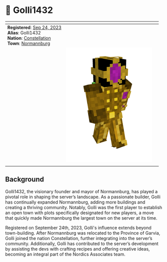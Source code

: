 # 👤 Golli1432



<table data-view="cards"><thead><tr><th></th><th></th><th></th></tr></thead><tbody><tr><td><strong>Registered</strong>: <a href="../../../server-dates/september-23.md#sep-24">Sep 24, 2023</a><br><strong>Alias</strong>: Golli1432<br><strong>Nation</strong>: <a href="../nations/constellation.md">Constellation</a><br><strong>Town</strong>: <a href="../towns/normannburg.md">Normannburg</a><br></td><td></td><td></td></tr><tr><td></td><td><img src="../../../.gitbook/assets/image (125).png" alt="" data-size="original"></td><td></td></tr><tr><td></td><td></td><td></td></tr></tbody></table>

## Background

Golli1432, the visionary founder and mayor of Normannburg, has played a pivotal role in shaping the server’s landscape. As a passionate builder, Golli has continually expanded Normannburg, adding more buildings and creating a thriving community. Notably, Golli was the first player to establish an open town with plots specifically designated for new players, a move that quickly made Normannburg the largest town on the server at its time.

Registered on September 24th, 2023, Golli's influence extends beyond town-building. After Normannburg was relocated to the Province of Garvia, Golli joined the nation Constellation, further integrating into the server’s community. Additionally, Golli has contributed to the server’s development by assisting the devs with crafting recipes and offering creative ideas, becoming an integral part of the Nordics Associates team.
